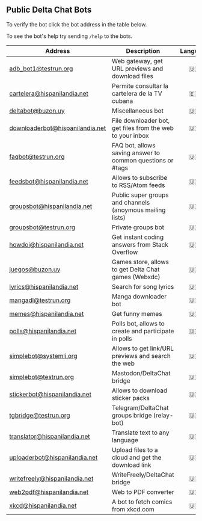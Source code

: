 ## Public Delta Chat Bots

To verify the bot click the bot address in the table below.

To see the bot's help try sending `/help` to the bots.

| Address                           | Description                                                 | Language | Availability | Administrator |
| ------------------------------    | ----------------------------------------------------------- | :------: | :----------: | ------------- |
| [adb_bot1@testrun.org]            | Web gateway, get URL previews and download files            | 🇺🇸       | full time    | [adbenitez]   |
| [cartelera@hispanilandia.net]     | Permite consultar la cartelera de la TV cubana              | 🇪🇸       | full time    | [adbenitez]   |
| [deltabot@buzon.uy]               | Miscellaneous bot                                           | 🇺🇸       | full time    | [adbenitez]   |
| [downloaderbot@hispanilandia.net] | File downloader bot, get files from the web to your inbox   | 🇺🇸       | full time    | [adbenitez]   |
| [faqbot@testrun.org]              | FAQ bot, allows saving answer to common questions or #tags  | 🇺🇸       | full time    | [adbenitez]   |
| [feedsbot@hispanilandia.net]      | Allows to subscribe to RSS/Atom feeds                       | 🇺🇸       | full time    | [adbenitez]   |
| [groupsbot@hispanilandia.net]     | Public super groups and channels (anoymous mailing lists)   | 🇺🇸       | full time    | [adbenitez]   |
| [groupsbot@testrun.org]           | Private groups bot                                          | 🇺🇸       | full time    | [adbenitez]   |
| [howdoi@hispanilandia.net]        | Get instant coding answers from Stack Overflow              | 🇺🇸       | full time    | [adbenitez]   |
| [juegos@buzon.uy]                 | Games store, allows to get Delta Chat games (Webxdc)        | 🇺🇸       | full time    | [adbenitez]   |
| [lyrics@hispanilandia.net]        | Search for song lyrics                                      | 🇺🇸       | full time    | [adbenitez]   |
| [mangadl@testrun.org]             | Manga downloader bot                                        | 🇺🇸       | full time    | [adbenitez]   |
| [memes@hispanilandia.net]         | Get funny memes                                             | 🇺🇸       | full time    | [adbenitez]   |
| [polls@hispanilandia.net]         | Polls bot, allows to create and participate in polls        | 🇺🇸       | full time    | [adbenitez]   |
| [simplebot@systemli.org]          | Allows to get link/URL previews and search the web          | 🇺🇸       | full time    | [adbenitez]   |
| [simplebot@testrun.org]           | Mastodon/DeltaChat bridge                                   | 🇺🇸       | full time    | [adbenitez]   |
| [stickerbot@hispanilandia.net]    | Allows to download sticker packs                            | 🇺🇸       | full time    | [adbenitez]   |
| [tgbridge@testrun.org]            | Telegram/DeltaChat groups bridge (relay-bot)                | 🇺🇸       | full time    | [adbenitez]   |
| [translator@hispanilandia.net]    | Translate text to any language                              | 🇺🇸       | full time    | [adbenitez]   |
| [uploaderbot@hispanilandia.net]   | Upload files to a cloud and get the download link           | 🇺🇸       | full time    | [adbenitez]   |
| [writefreely@hispanilandia.net]   | WriteFreely/DeltaChat bridge                                | 🇺🇸       | full time    | [adbenitez]   |
| [web2pdf@hispanilandia.net]       | Web to PDF converter                                        | 🇺🇸       | full time    | [adbenitez]   |
| [xkcd@hispanilandia.net]          | A bot to fetch comics from xkcd.com                         | 🇺🇸       | full time    | [adbenitez]   |


[adbenitez]: mailto:adbenitez@hispanilandia.net

[adb_bot1@testrun.org]: OPENPGP4FPR:8D0025A5DDA22D50EB38A731DC8D7EB24BECDFEB#a=adb%5Fbot1%40testrun.org&n=www&i=N2ZpQ9wDKLq&s=lr1Z8T3TlOI
[cartelera@hispanilandia.net]: OPENPGP4FPR:D0E1D04F7CB4DF675FF40C16B8757470D98E7742#a=cartelera%40hispanilandia.net&n=Cartelera%20TV&i=bE_sYQa0JZD&s=eyf5eQIShJT
[deltabot@buzon.uy]: OPENPGP4FPR:C823D993CF37BF5D8C834F8F08505516CF8AB8C8#a=deltabot%40buzon.uy&n=Misc.%20Bot&i=YMorOP_2ppb&s=LX4bGaOhVu-
[feedsbot@hispanilandia.net]: OPENPGP4FPR:EDBCBD0131B2216D60F76FF46834D1E33169F00E#a=feedsbot%40hispanilandia.net&n=FeedsBot&i=7AYtkEyVmW8&s=1HWCvzIMM9M
[juegos@buzon.uy]: OPENPGP4FPR:23C3D34779D26212F8F881026C8A2274B6C11B81#a=juegos%40buzon.uy&n=GamesBot&i=aLZFIwsAVuU&s=6UtELfEWwCr
[howdoi@hispanilandia.net]: OPENPGP4FPR:118B1592A24183E6D1922F7C8A775F662D0B8DC4#a=howdoi%40hispanilandia.net&n=How%20do%20I%3F&i=JgugrCgP01u&s=7k9-7Z62Um7
[lyrics@hispanilandia.net]: OPENPGP4FPR:AAA362B3B891EDA4152DCF40D4A635364D5D9CA0#a=lyrics%40hispanilandia.net&n=LyricsBot&i=sM5oxC789zg&s=MyVVfdzw_cf
[memes@hispanilandia.net]: OPENPGP4FPR:2099C7D3744F3B62E0C11EE4CFED5478A92DA043#a=memes%40hispanilandia.net&n=Memes%20Bot&i=egz8nDAMV6q&s=oydmbu8ZV6j
[polls@hispanilandia.net]: OPENPGP4FPR:B47AB02369B0DC86C05E1F1825E7EB00BD917E8D#a=polls%40hispanilandia.net&n=PollsBot&i=4usXSVZ1y_q&s=s201RPZzEDW
[downloaderbot@hispanilandia.net]: OPENPGP4FPR:691D0D6C54B3EB3C7269DE06AFF7E6E40CA29CC6#a=downloaderbot%40hispanilandia.net&n=File%20Downloader&i=bKrjebiKATZ&s=rAhmRQERBa0
[uploaderbot@hispanilandia.net]: OPENPGP4FPR:9C9DA1499EDD478A80994B58C65D6348DFA09264#a=uploaderbot%40hispanilandia.net&n=File%20to%20Link&i=nB8AjS72u07&s=2WWEkH8MfBc
[simplebot@systemli.org]: OPENPGP4FPR:81B0247BFBB7E3BE20593EB0B0E0983481685179#a=simplebot%40systemli.org&n=www&i=d1JutH49hDH&s=F_Xd0SmbcXM
[simplebot@testrun.org]: OPENPGP4FPR:3CD6F460C18365C226A3115E5D5DCC2B68286A7A#a=simplebot%40testrun.org&n=MASTODON%20BRIDGE&i=vliFxNkyG5I&s=CEHn5i91saa
[translator@hispanilandia.net]: OPENPGP4FPR:F6948DDA3046531A190F26FBCBD3E8DC2F7924CB#a=translator%40hispanilandia.net&n=Translator%20Bot&i=wMuG5nircgB&s=Q4r26QE7prU
[writefreely@hispanilandia.net]: OPENPGP4FPR:B6F03DA7D8DF8EB6EE7E0D030A8E0B513E40D443#a=writefreely%40hispanilandia.net&n=WriteFreelyBot&i=r45fDGvqhcK&s=ZpEkv_FWyRl
[xkcd@hispanilandia.net]: OPENPGP4FPR:8CFCEA1E7CB8E914457D98E47AAD060AD1EBF992#a=xkcd%40hispanilandia.net&n=xkcd%20bot&i=pYj-Ex5wh-m&s=ktkqonTzmkK
[stickerbot@hispanilandia.net]: OPENPGP4FPR:505ABCB5FE466D5A74A0FD1A33B81CFE12CD0A8D#a=stickerbot%40hispanilandia.net&n=StickerBot&i=wM2bpwc2EzK&s=5YAwTNLcJhp
[web2pdf@hispanilandia.net]: OPENPGP4FPR:90F3B4441063F3C770FCD8FEE218583044B7032D#a=web2pdf%40hispanilandia.net&n=web2pdf&i=iX-CDo5AitT&s=NorJEYpieER
[downloaderbot@hispanilandia.net]: OPENPGP4FPR:83D90328467A9216D3244B5AA23F544DFED077E9#a=downloaderbot%40hispanilandia.net&n=File%20Downloader&i=v-cJnR80WCy&s=q6LqhqGfLR6
[groupsbot@hispanilandia.net]: OPENPGP4FPR:6185B0FC60681A7F06A31735070D21CEEB40B859#a=groupsbot%40hispanilandia.net&n=SuperGroupsBot&i=e_XiPctpNVS&s=1NRdaNor1Rc
[groupsbot@testrun.org]: OPENPGP4FPR:6FE1642916908F1AC9CC7557CC99CF5DDB92043C#a=groupsbot%40testrun.org&n=GroupsBot&i=AptcQCUYP3X&s=j6C75z6IKU8
[mangadl@testrun.org]: OPENPGP4FPR:8904D68A0B560EEEA20A06031BA3B5859361097B#a=mangadl%40testrun.org&n=MangaDownloader&i=fLXeIm7l2pP&s=Kpn1KG4fWiS
[tgbridge@testrun.org]: OPENPGP4FPR:05B5EF4667BF45AF8E437415DF14FC5F0C721EA8#a=tgbridge%40testrun.org&n=Telegram%20Bridge&i=68W2tEfJHrA&s=2wYVxvks-0M
[faqbot@testrun.org]: OPENPGP4FPR:279714071CC59EB4A9943122A3B4FF4BB7264A0E#a=faqbot%40testrun.org&n=FAQ%20Bot&i=PhdQtXTJQkp&s=WAPGhvIBtEy
